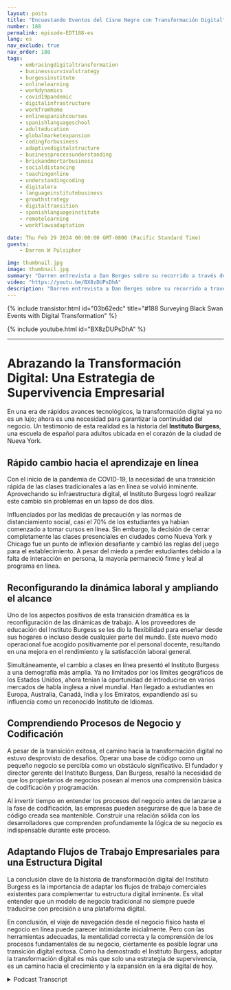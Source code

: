```yaml
---
layout: posts
title: "Encuestando Eventos del Cisne Negro con Transformación Digital"
number: 188
permalink: episode-EDT188-es
lang: es
nav_exclude: true
nav_order: 188
tags:
    - embracingdigitaltransformation
    - businesssurvivalstrategy
    - burgessinstitute
    - onlinelearning
    - workdynamics
    - covid19pandemic
    - digitalinfrastructure
    - workfromhome
    - onlinespanishcourses
    - spanishlanguageschool
    - adulteducation
    - globalmarketexpansion
    - codingforbusiness
    - adaptivedigitalstructure
    - businessprocessunderstanding
    - brickandmortarbusiness
    - socialdistancing
    - teachingonline
    - understandingcoding
    - digitalera
    - languageinstitutebusiness
    - growthstrategy
    - digitaltransition
    - spanishlanguageinstitute
    - remotelearning
    - workflowsadaptation

date: Thu Feb 29 2024 00:00:00 GMT-0800 (Pacific Standard Time)
guests:
    - Darren W Pulsipher

img: thumbnail.jpg
image: thumbnail.jpg
summary: "Darren entrevista a Dan Berges sobre su recorrido a través de la pandemia de COVID-19 para transformar el Instituto Berges, una escuela de idioma español en la ciudad de Nueva York. A pesar de los desafíos iniciales, el cambio reformuló la dinámica de trabajo, amplió su alcance global y destacó la importancia de entender los procesos de negocio y la codificación para una exitosa transformación digital."
video: "https://youtu.be/BX8zDUPsDhA"
description: "Darren entrevista a Dan Berges sobre su recorrido a través de la pandemia de COVID-19 para transformar el Instituto Berges, una escuela de idioma español en la ciudad de Nueva York. A pesar de los desafíos iniciales, el cambio reformuló la dinámica de trabajo, amplió su alcance global y destacó la importancia de entender los procesos de negocio y la codificación para una exitosa transformación digital."
---
```


<div>
{% include transistor.html id="03b62edc" title="#188 Surveying Black Swan Events with Digital Transformation" %}

{% include youtube.html id="BX8zDUPsDhA" %}
</div>

---

# Abrazando la Transformación Digital: Una Estrategia de Supervivencia Empresarial

En una era de rápidos avances tecnológicos, la transformación digital ya no es un lujo; ahora es una necesidad para garantizar la continuidad del negocio. Un testimonio de esta realidad es la historia del **Instituto Burgess**, una escuela de español para adultos ubicada en el corazón de la ciudad de Nueva York.

## Rápido cambio hacia el aprendizaje en línea

Con el inicio de la pandemia de COVID-19, la necesidad de una transición rápida de las clases tradicionales a las en línea se volvió inminente. Aprovechando su infraestructura digital, el Instituto Burgess logró realizar este cambio sin problemas en un lapso de dos días.

Influenciados por las medidas de precaución y las normas de distanciamiento social, casi el 70% de los estudiantes ya habían comenzado a tomar cursos en línea. Sin embargo, la decisión de cerrar completamente las clases presenciales en ciudades como Nueva York y Chicago fue un punto de inflexión desafiante y cambió las reglas del juego para el establecimiento. A pesar del miedo a perder estudiantes debido a la falta de interacción en persona, la mayoría permaneció firme y leal al programa en línea.

## Reconfigurando la dinámica laboral y ampliando el alcance

Uno de los aspectos positivos de esta transición dramática es la reconfiguración de las dinámicas de trabajo. A los proveedores de educación del Instituto Burgess se les dio la flexibilidad para enseñar desde sus hogares o incluso desde cualquier parte del mundo. Este nuevo modo operacional fue acogido positivamente por el personal docente, resultando en una mejora en el rendimiento y la satisfacción laboral general.

Simultáneamente, el cambio a clases en línea presentó el Instituto Burgess a una demografía más amplia. Ya no limitados por los límites geográficos de los Estados Unidos, ahora tenían la oportunidad de introducirse en varios mercados de habla inglesa a nivel mundial. Han llegado a estudiantes en Europa, Australia, Canadá, India y los Emiratos, expandiendo así su influencia como un reconocido Instituto de Idiomas.

## Comprendiendo Procesos de Negocio y Codificación

A pesar de la transición exitosa, el camino hacia la transformación digital no estuvo desprovisto de desafíos. Operar una base de código como un pequeño negocio se percibía como un obstáculo significativo. El fundador y director gerente del Instituto Burgess, Dan Burgess, resaltó la necesidad de que los propietarios de negocios posean al menos una comprensión básica de codificación y programación.

Al invertir tiempo en entender los procesos del negocio antes de lanzarse a la fase de codificación, las empresas pueden asegurarse de que la base de código creada sea mantenible. Construir una relación sólida con los desarrolladores que comprenden profundamente la lógica de su negocio es indispensable durante este proceso.

## Adaptando Flujos de Trabajo Empresariales para una Estructura Digital

La conclusión clave de la historia de transformación digital del Instituto Burgess es la importancia de adaptar los flujos de trabajo comerciales existentes para complementar tu estructura digital inminente. Es vital entender que un modelo de negocio tradicional no siempre puede traducirse con precisión a una plataforma digital.

En conclusión, el viaje de navegación desde el negocio físico hasta el negocio en línea puede parecer intimidante inicialmente. Pero con las herramientas adecuadas, la mentalidad correcta y la comprensión de los procesos fundamentales de su negocio, ciertamente es posible lograr una transición digital exitosa. Como ha demostrado el Instituto Burgess, adoptar la transformación digital es más que solo una estrategia de supervivencia, es un camino hacia el crecimiento y la expansión en la era digital de hoy.



<details>
<summary> Podcast Transcript </summary>

<p></p>

</details>
